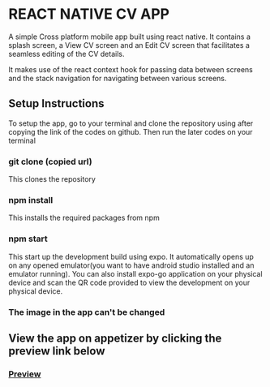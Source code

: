 # REACT NATIVE CV APP
A simple Cross platform mobile app built using react native.
It contains a splash screen, a View CV screen and an Edit CV screen that facilitates a seamless editing of the CV details.

It makes use of the react context hook for passing data between screens and the stack navigation for navigating between various screens.

## Setup Instructions
To setup the app, go to your terminal and clone the repository using after copying the link of the codes on github. Then run the later codes on your terminal

### git clone (copied url)
This clones the repository

### npm install
This installs the required packages from npm

### npm start
This start up the development build using expo. It automatically opens up on any opened emulator(you want to have android studio installed and an emulator running). You can also install expo-go application on your physical device and scan the QR code provided to view the development on your physical device.

### The image in the app can't be changed

## View the app on appetizer by clicking the preview link below

### [Preview](https://appetize.io/app/kqd7rmdlmdpro5ann4yl6z66au?device=pixel4&osVersion=12.0&scale=75)
